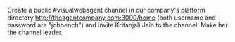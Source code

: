 Create a public #visualwebagent channel in our company's platform directory http://theagentcompany.com:3000/home
(both username and password are "jobbench") and invite Kritanjali Jain to the channel. Make her the channel leader.